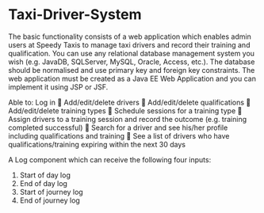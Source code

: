 # Taxi-Driver-System
The basic functionality consists of a web application which enables
admin users at Speedy Taxis to manage taxi drivers and record their
training and qualification. 
You can use any relational database management system you wish (e.g.
JavaDB, SQLServer, MySQL, Oracle, Access, etc.). The database should
be normalised and use primary key and foreign key constraints. The web
application must be created as a Java EE Web Application and you can
implement it using JSP or JSF.

Able to:
Log in
 Add/edit/delete drivers
 Add/edit/delete qualifications
 Add/edit/delete training types
 Schedule sessions for a training type
 Assign drivers to a training session and record the outcome (e.g.
training completed successful)
 Search for a driver and see his/her profile including qualifications and
training
 See a list of drivers who have qualifications/training expiring within
the next 30 days

A Log component which can receive the following four inputs:
1. Start of day log
2. End of day log
3. Start of journey log
4. End of journey log
